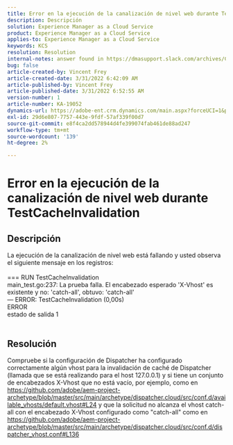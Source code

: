```yaml
---
title: Error en la ejecución de la canalización de nivel web durante TestCacheInvalidation
description: Descripción
solution: Experience Manager as a Cloud Service
product: Experience Manager as a Cloud Service
applies-to: Experience Manager as a Cloud Service
keywords: KCS
resolution: Resolution
internal-notes: answer found in https://dmasupport.slack.com/archives/C013SBSHPKK/p1645102872540889?thread_ts=1645102277.855389&cid=C013SBSHPKK
bug: false
article-created-by: Vincent Frey
article-created-date: 3/31/2022 6:42:09 AM
article-published-by: Vincent Frey
article-published-date: 3/31/2022 6:52:55 AM
version-number: 1
article-number: KA-19052
dynamics-url: https://adobe-ent.crm.dynamics.com/main.aspx?forceUCI=1&pagetype=entityrecord&etn=knowledgearticle&id=4a8a30af-bdb0-ec11-9840-0022480bde18
exl-id: 29d6e807-7757-443e-9fdf-57af339f00d7
source-git-commit: e8f4ca2dd578944d4fe399074fab461de88ad247
workflow-type: tm+mt
source-wordcount: '139'
ht-degree: 2%

---
```


# Error en la ejecución de la canalización de nivel web durante TestCacheInvalidation

## Descripción


La ejecución de la canalización de nivel web está fallando y usted observa el siguiente mensaje en los registros:
<br><br>=== RUN TestCacheInvalidation
<br>main_test.go:237: La prueba falla. El encabezado esperado &#39;X-Vhost&#39; es existente y no: &#39;catch-all&#39;, obtuvo: &#39;catch-all&#39;
<br>— ERROR: TestCacheInvalidation (0,00s)
<br>ERROR
<br>estado de salida 1<br><br>



## Resolución


Compruebe si la configuración de Dispatcher ha configurado correctamente algún vhost para la invalidación de caché de Dispatcher (llamada que se está realizando para el host 127.0.0.1) y si tiene un conjunto de encabezados X-Vhost que no está vacío, por ejemplo, como en https://github.com/adobe/aem-project-archetype/blob/master/src/main/archetype/dispatcher.cloud/src/conf.d/available_vhosts/default.vhost#L24 y que la solicitud no alcanza el vhost catch-all con el encabezado X-Vhost configurado como &quot;catch-all&quot; como en https://github.com/adobe/aem-project-archetype/blob/master/src/main/archetype/dispatcher.cloud/src/conf.d/dispatcher_vhost.conf#L136
